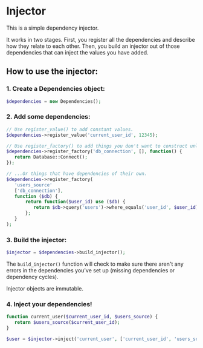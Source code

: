 # Injector

This is a simple dependency injector.

It works in two stages. First, you register all the dependencies and describe how they relate to
each other. Then, you build an injector out of those dependencies that can inject the values you
have added.

## How to use the injector:

### 1. Create a Dependencies object:

```php
$dependencies = new Dependencies();
```

### 2. Add some dependencies:

```php
// Use register_value() to add constant values.
$dependencies->register_value('current_user_id', 12345);

// Use register_factory() to add things you don't want to construct unless used...
$dependencies->register_factory('db_connection', [], function() {
   return Database::Connect();
});

// ...Or things that have dependencies of their own.
$dependencies->register_factory(
   'users_source'
   ['db_connection'],
   function ($db) {
       return function($user_id) use ($db) {
          return $db->query('users')->where_equals('user_id', $user_id);
       };
   }
);
```

### 3. Build the injector:

```php
$injector = $dependencies->build_injector();
```

The `build_injector()` function will check to make sure there aren't any errors in the dependencies
you've set up (missing dependencies or dependency cycles).

Injector objects are immutable.

### 4. Inject your dependencies!

```php
function current_user($current_user_id, $users_source) {
   return $users_source($current_user_id);
}

$user = $injector->inject('current_user', ['current_user_id', 'users_source']);
```

